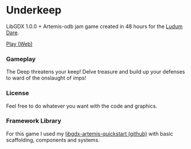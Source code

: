 Underkeep
=========
LibGDX 1.0.0 + Artemis-odb jam game created in 48 hours for the [Ludum Dare](http://www.ludumdare.com/compo/ludum-dare-29/?action=preview&uid=22396).

[Play (Web)](http://www.mostlyoriginal.net/play-underkeep/)

### Gameplay
The Deep threatens your keep! Delve treasure and build up your defenses to ward of the onslaught of imps! 

### License
Feel free to do whatever you want with the code and graphics.

### Framework Library
For this game I used my [libgdx-artemis-quickstart (github)](https://github.com/DaanVanYperen/libgdx-artemis-quickstart) with basic scaffolding, components and systems.

